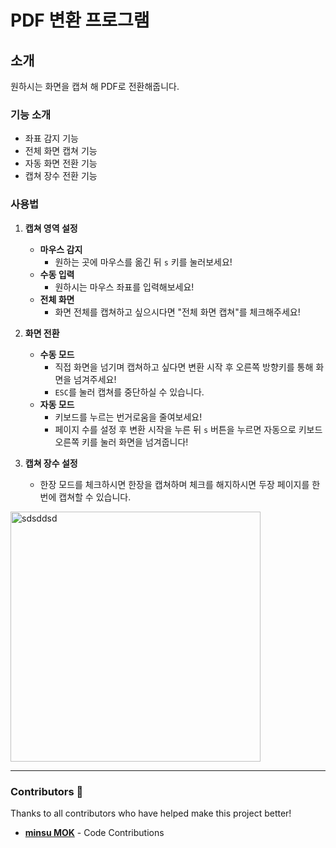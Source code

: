 # PDF 변환 프로그램

## 소개
원하시는 화면을 캡쳐 해 PDF로 전환해줍니다.

### 기능 소개
- 좌표 감지 기능
- 전체 화면 캡쳐 기능
- 자동 화면 전환 기능
- 캡쳐 장수 전환 기능

### 사용법
1. **캡쳐 영역 설정**
   - **마우스 감지**
     - 원하는 곳에 마우스를 옮긴 뒤 `s` 키를 눌러보세요!
   - **수동 입력**
     - 원하시는 마우스 좌표를 입력해보세요!
   - **전체 화면**
     - 화면 전체를 캡쳐하고 싶으시다면 "전체 화면 캡쳐"를 체크해주세요!

2. **화면 전환**
   - **수동 모드**
     - 직접 화면을 넘기며 캡쳐하고 싶다면 변환 시작 후 오른쪽 방향키를 통해 화면을 넘겨주세요!
     - `ESC`를 눌러 캡쳐를 중단하실 수 있습니다.
   - **자동 모드**
     - 키보드를 누르는 번거로움을 줄여보세요!
     - 페이지 수를 설정 후 변환 시작을 누른 뒤 `s` 버튼을 누르면 자동으로 키보드 오른쪽 키를 눌러 화면을 넘겨줍니다!

3. **캡쳐 장수 설정**
   - 한장 모드를 체크하시면 한장을 캡쳐하며 체크를 해지하시면 두장 페이지를 한번에 캡쳐할 수 있습니다.

<img src="https://github.com/user-attachments/assets/90d1a8e9-9a72-48b1-b7cd-f74f89a97422" alt="sdsddsd" width="400"/>

-------------------------------
### Contributors 🙌

Thanks to all contributors who have helped make this project better!

- **[minsu MOK](https://github.com/mokminsu)** - Code Contributions
